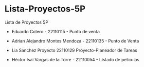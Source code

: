 # Lista-Proyectos-5P
Lista de Proyectos 5P
- Eduardo Cotero - 22110115 - Punto de venta
- Adrian Alejandro Montes Mendoza - 22110135 - Punto de Venta

- Lia Sanchez Proyecto 22110129 Proyecto-Planeador de Tareas
- Héctor Isaí Vargas de la Torre - 22110054 - Listado de peliculas
